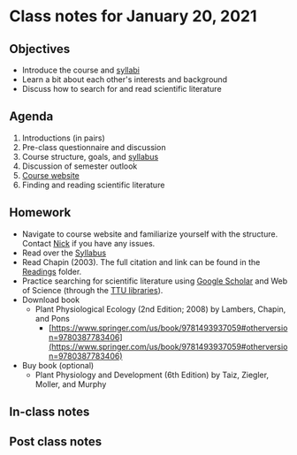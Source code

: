 # Class notes for January 20, 2021

## Objectives
- Introduce the course and [syllabi](../Syllabus)
- Learn a bit about each other's interests and background
- Discuss how to search for and read scientific literature

## Agenda
1. Introductions (in pairs)
2. Pre-class questionnaire and discussion
3. Course structure, goals, and [syllabus](../Syllabus)
4. Discussion of semester outlook
5. [Course website](https://github.com/SmithEcophysLab/ecophys_sp2021)
6. Finding and reading scientific literature

## Homework
- Navigate to course website and familiarize yourself with the structure.
Contact [Nick](mailto:nick.smith@ttu.edu) if you have any issues.
- Read over the [Syllabus](../Syllabus)
- Read Chapin (2003). The full citation and link can be found in the 
[Readings](../Readings) folder.
- Practice searching for scientific literature using 
[Google Scholar](http://scholar.google.com)
and Web of Science (through the [TTU libraries](https://www.depts.ttu.edu/library/)).
- Download book
	- Plant Physiological Ecology (2nd Edition; 2008) by Lambers, Chapin, and Pons
		- [https://www.springer.com/us/book/9781493937059#otherversion=9780387783406](https://www.springer.com/us/book/9781493937059#otherversion=9780387783406)
- Buy book (optional)
	- Plant Physiology and Development (6th Edition) by Taiz, Ziegler, Moller, and Murphy

## In-class notes

## Post class notes